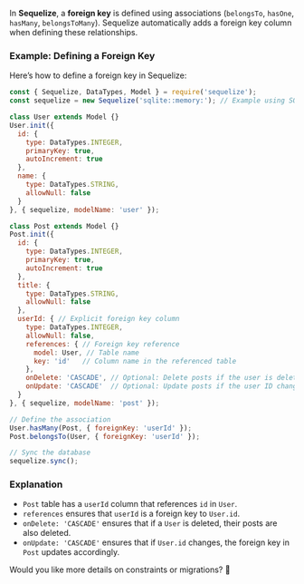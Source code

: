 In **Sequelize**, a **foreign key** is defined using associations (`belongsTo`, `hasOne`, `hasMany`, `belongsToMany`). Sequelize automatically adds a foreign key column when defining these relationships.

### **Example: Defining a Foreign Key**
Here’s how to define a foreign key in Sequelize:

```javascript
const { Sequelize, DataTypes, Model } = require('sequelize');
const sequelize = new Sequelize('sqlite::memory:'); // Example using SQLite

class User extends Model {}
User.init({
  id: {
    type: DataTypes.INTEGER,
    primaryKey: true,
    autoIncrement: true
  },
  name: {
    type: DataTypes.STRING,
    allowNull: false
  }
}, { sequelize, modelName: 'user' });

class Post extends Model {}
Post.init({
  id: {
    type: DataTypes.INTEGER,
    primaryKey: true,
    autoIncrement: true
  },
  title: {
    type: DataTypes.STRING,
    allowNull: false
  },
  userId: { // Explicit foreign key column
    type: DataTypes.INTEGER,
    allowNull: false,
    references: { // Foreign key reference
      model: User, // Table name
      key: 'id'   // Column name in the referenced table
    },
    onDelete: 'CASCADE', // Optional: Delete posts if the user is deleted
    onUpdate: 'CASCADE'  // Optional: Update posts if the user ID changes
  }
}, { sequelize, modelName: 'post' });

// Define the association
User.hasMany(Post, { foreignKey: 'userId' });
Post.belongsTo(User, { foreignKey: 'userId' });

// Sync the database
sequelize.sync();
```

### **Explanation**
- `Post` table has a `userId` column that references `id` in `User`.
- `references` ensures that `userId` is a foreign key to `User.id`.
- `onDelete: 'CASCADE'` ensures that if a `User` is deleted, their posts are also deleted.
- `onUpdate: 'CASCADE'` ensures that if `User.id` changes, the foreign key in `Post` updates accordingly.

Would you like more details on constraints or migrations? 🚀